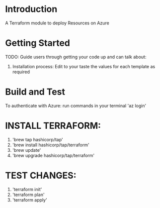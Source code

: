 # Introduction
A Terraform module to deploy Resources on Azure

# Getting Started
TODO: Guide users through getting your code up and can talk about:
1.	Installation process:
Edit to your taste the values for each template as required


# Build and Test
 To authenticate with Azure:
run commands in your terminal
'az login'

# INSTALL TERRAFORM:
1. 'brew tap hashicorp/tap'
2. 'brew install hashicorp/tap/terraform'
3. 'brew update'
4. 'brew upgrade hashicorp/tap/terraform'

# TEST CHANGES:
1. 'terraform init'
2. 'terraform plan'
3. 'terraform apply'
